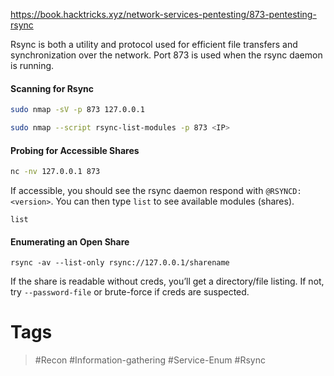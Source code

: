 https://book.hacktricks.xyz/network-services-pentesting/873-pentesting-rsync

Rsync is both a utility and protocol used for efficient file transfers and synchronization over the network. Port 873 is used when the rsync daemon is running.
#### Scanning for Rsync

```bash
sudo nmap -sV -p 873 127.0.0.1
```

```bash
sudo nmap --script rsync-list-modules -p 873 <IP>
```
#### Probing for Accessible Shares

```bash
nc -nv 127.0.0.1 873
```
If accessible, you should see the rsync daemon respond with `@RSYNCD: <version>`. You can then type `list` to see available modules (shares).

```rsync shell
list
```
#### Enumerating an Open Share
```rsync shell
rsync -av --list-only rsync://127.0.0.1/sharename
```
If the share is readable without creds, you’ll get a directory/file listing. If not, try `--password-file` or brute-force if creds are suspected.

# Tags

> #Recon #Information-gathering #Service-Enum #Rsync
